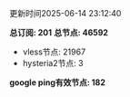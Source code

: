 更新时间2025-06-14 23:12:40

**总订阅: 201**
**总节点: 46592**
- vless节点: 21967
- hysteria2节点: 3

**google ping有效节点: 182**
